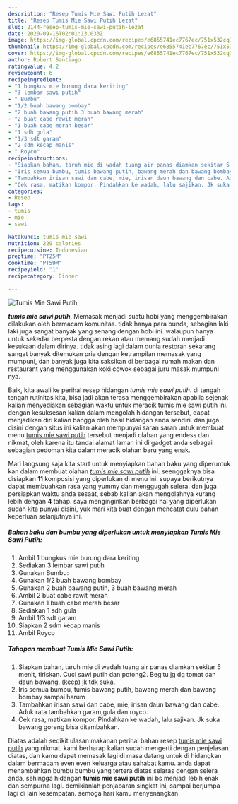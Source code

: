 ```yaml
---
description: "Resep Tumis Mie Sawi Putih Lezat"
title: "Resep Tumis Mie Sawi Putih Lezat"
slug: 2144-resep-tumis-mie-sawi-putih-lezat
date: 2020-09-16T02:01:13.033Z
image: https://img-global.cpcdn.com/recipes/e6855741ec7767ec/751x532cq70/tumis-mie-sawi-putih-foto-resep-utama.jpg
thumbnail: https://img-global.cpcdn.com/recipes/e6855741ec7767ec/751x532cq70/tumis-mie-sawi-putih-foto-resep-utama.jpg
cover: https://img-global.cpcdn.com/recipes/e6855741ec7767ec/751x532cq70/tumis-mie-sawi-putih-foto-resep-utama.jpg
author: Robert Santiago
ratingvalue: 4.2
reviewcount: 6
recipeingredient:
- "1 bungkus mie burung dara keriting"
- "3 lembar sawi putih"
- " Bumbu"
- "1/2 buah bawang bombay"
- "2 buah bawang putih 3 buah bawang merah"
- "2 buat cabe rawit merah"
- "1 buah cabe merah besar"
- "1 sdh gula"
- "1/3 sdt garam"
- "2 sdm kecap manis"
- " Royco"
recipeinstructions:
- "Siapkan bahan, taruh mie di wadah tuang air panas diamkan sekitar 5 menit, tiriskan. Cuci sawi putih dan potong2. Begitu jg dg tomat dan daun bawang. (keep) jk tdk suka."
- "Iris semua bumbu, tumis bawang putih, bawang merah dan bawang bombay sampai harum"
- "Tambahkan irisan sawi dan cabe, mie, irisan daun bawang dan cabe. Aduk rata tambahkan garam,gula dan royco."
- "Cek rasa, matikan kompor. Pindahkan ke wadah, lalu sajikan. Jk suka bawang goreng bisa ditambahkan."
categories:
- Resep
tags:
- tumis
- mie
- sawi

katakunci: tumis mie sawi 
nutrition: 229 calories
recipecuisine: Indonesian
preptime: "PT25M"
cooktime: "PT59M"
recipeyield: "1"
recipecategory: Dinner

---
```



![Tumis Mie Sawi Putih](https://img-global.cpcdn.com/recipes/e6855741ec7767ec/751x532cq70/tumis-mie-sawi-putih-foto-resep-utama.jpg)

<b><i>tumis mie sawi putih</i></b>, Memasak menjadi suatu hobi yang menggembirakan dilakukan oleh bermacam komunitas. tidak hanya para bunda, sebagian laki laki juga sangat banyak yang senang dengan hobi ini. walaupun hanya untuk sekedar berpesta dengan rekan atau memang sudah menjadi kesukaan dalam dirinya. tidak asing lagi dalam dunia restoran sekarang sangat banyak ditemukan pria dengan ketrampilan memasak yang mumpuni, dan banyak juga kita saksikan di berbagai rumah makan dan restaurant yang menggunakan koki cowok sebagai juru masak mumpuni nya.



Baik, kita awali ke perihal resep hidangan <i>tumis mie sawi putih</i>. di tengah tengah rutinitas kita, bisa jadi akan terasa menggembirakan apabila sejenak kalian menyediakan sebagian waktu untuk meracik tumis mie sawi putih ini. dengan kesuksesan kalian dalam mengolah hidangan tersebut, dapat menjadikan diri kalian bangga oleh hasil hidangan anda sendiri. dan juga disini dengan situs ini kalian akan mempunyai saran saran untuk membuat menu <u>tumis mie sawi putih</u> tersebut menjadi olahan yang endess dan nikmat, oleh karena itu tandai alamat laman ini di gadget anda sebagai sebagian pedoman kita dalam meracik olahan baru yang enak.


Mari langsung saja kita start untuk menyiapkan bahan baku yang diperuntuk kan dalam membuat olahan <u><i>tumis mie sawi putih</i></u> ini. seenggaknya bisa disiapkan <b>11</b> komposisi yang diperlukan di menu ini. supaya berikutnya dapat membuahkan rasa yang yummy dan menggugah selera. dan juga persiapkan waktu anda sesaat, sebab kalian akan mengolahnya kurang lebih dengan <b>4</b> tahap. saya menginginkan berbagai hal yang diperlukan sudah kita punyai disini, yuk mari kita buat dengan mencatat dulu bahan keperluan selanjutnya ini.

<!--inarticleads1-->

##### Bahan baku dan bumbu yang diperlukan untuk menyiapkan Tumis Mie Sawi Putih:

1. Ambil 1 bungkus mie burung dara keriting
1. Sediakan 3 lembar sawi putih
1. Gunakan  Bumbu:
1. Gunakan 1/2 buah bawang bombay
1. Gunakan 2 buah bawang putih, 3 buah bawang merah
1. Ambil 2 buat cabe rawit merah
1. Gunakan 1 buah cabe merah besar
1. Sediakan 1 sdh gula
1. Ambil 1/3 sdt garam
1. Siapkan 2 sdm kecap manis
1. Ambil  Royco




<!--inarticleads2-->

##### Tahapan membuat Tumis Mie Sawi Putih:

1. Siapkan bahan, taruh mie di wadah tuang air panas diamkan sekitar 5 menit, tiriskan. Cuci sawi putih dan potong2. Begitu jg dg tomat dan daun bawang. (keep) jk tdk suka.
1. Iris semua bumbu, tumis bawang putih, bawang merah dan bawang bombay sampai harum
1. Tambahkan irisan sawi dan cabe, mie, irisan daun bawang dan cabe. Aduk rata tambahkan garam,gula dan royco.
1. Cek rasa, matikan kompor. Pindahkan ke wadah, lalu sajikan. Jk suka bawang goreng bisa ditambahkan.




Diatas adalah sedikit ulasan makanan perihal bahan resep <u>tumis mie sawi putih</u> yang nikmat. kami berharap kalian sudah mengerti dengan penjelasan diatas, dan kamu dapat memasak lagi di masa datang untuk di hidangkan dalam bermacam even even keluarga atau sahabat kamu. anda dapat menambahkan bumbu bumbu yang tertera diatas selaras dengan selera anda, sehingga hidangan <b>tumis mie sawi putih</b> ini bs menjadi lebih enak dan sempurna lagi. demikianlah penjabaran singkat ini, sampai berjumpa lagi di lain kesempatan. semoga hari kamu menyenangkan.
